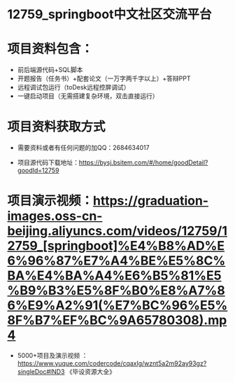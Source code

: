 #   12759_springboot中文社区交流平台

#   项目资料包含：
*    前后端源代码+SQL脚本
*    开题报告（任务书）+配套论文（一万字两千字以上）+答辩PPT
*   远程调试包运行（toDesk远程控屏调试）
*   一键启动项目（无需搭建复杂环境，双击直接运行）


#   项目资料获取方式
*   需要资料或者有任何问题的加QQ：2684634017

*   项目源代码下载地址：https://bysj.bsitem.com/#/home/goodDetail?goodId=12759

#  项目演示视频：https://graduation-images.oss-cn-beijing.aliyuncs.com/videos/12759/12759_[springboot]%E4%B8%AD%E6%96%87%E7%A4%BE%E5%8C%BA%E4%BA%A4%E6%B5%81%E5%B9%B3%E5%8F%B0%E8%A7%86%E9%A2%91(%E7%BC%96%E5%8F%B7%EF%BC%9A65780308).mp4

*  5000+项目及演示视频 ：https://www.yuque.com/codercode/cqaxlg/wznt5a2m92ay93gz?singleDoc#lND3 《毕设资源大全》
